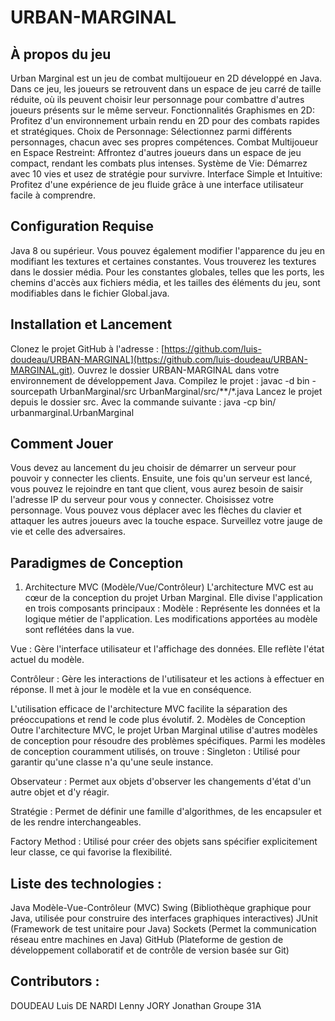 # URBAN-MARGINAL
 

## À propos du jeu
Urban Marginal est un jeu de combat multijoueur en 2D développé en Java. Dans ce jeu, les joueurs se retrouvent dans un espace de jeu carré de taille réduite, où ils peuvent choisir leur personnage pour combattre d'autres joueurs présents sur le même serveur. Fonctionnalités
Graphismes en 2D: Profitez d'un environnement urbain rendu en 2D pour des combats rapides et stratégiques.
Choix de Personnage: Sélectionnez parmi différents personnages, chacun avec ses propres compétences.
Combat Multijoueur en Espace Restreint: Affrontez d'autres joueurs dans un espace de jeu compact, rendant les combats plus intenses.
Système de Vie: Démarrez avec 10 vies et usez de stratégie pour survivre.
Interface Simple et Intuitive: Profitez d'une expérience de jeu fluide grâce à une interface utilisateur facile à comprendre.

## Configuration Requise
Java 8 ou supérieur.
Vous pouvez également modifier l'apparence du jeu en modifiant les textures et certaines constantes.
Vous trouverez les textures dans le dossier média.
Pour les constantes globales, telles que les ports, les chemins d'accès aux fichiers média, et les tailles des éléments du jeu, sont modifiables dans le fichier Global.java.

## Installation et Lancement
Clonez le projet GitHub à l'adresse : [https://github.com/luis-doudeau/URBAN-MARGINAL](https://github.com/luis-doudeau/URBAN-MARGINAL.git).
Ouvrez le dossier URBAN-MARGINAL dans votre environnement de développement Java.
Compilez le projet : javac -d bin -sourcepath UrbanMarginal/src UrbanMarginal/src/**/*.java
Lancez le projet depuis le dossier src.
Avec la commande suivante : java -cp bin/ urbanmarginal.UrbanMarginal

## Comment Jouer
Vous devez au lancement du jeu choisir de démarrer un serveur pour pouvoir y connecter les clients.
Ensuite, une fois qu'un serveur est lancé, vous pouvez le rejoindre en tant que client, vous aurez besoin de saisir l'adresse IP du serveur pour vous y connecter.
Choisissez votre personnage.
Vous pouvez vous déplacer avec les flèches du clavier et attaquer les autres joueurs avec la touche espace.
Surveillez votre jauge de vie et celle des adversaires.

## Paradigmes de Conception
1. Architecture MVC (Modèle/Vue/Contrôleur)
L'architecture MVC est au cœur de la conception du projet Urban Marginal. Elle divise l'application en trois composants principaux :
Modèle : Représente les données et la logique métier de l'application. Les modifications apportées au modèle sont reflétées dans la vue.

Vue : Gère l'interface utilisateur et l'affichage des données. Elle reflète l'état actuel du modèle.

Contrôleur : Gère les interactions de l'utilisateur et les actions à effectuer en réponse. Il met à jour le modèle et la vue en conséquence.

L'utilisation efficace de l'architecture MVC facilite la séparation des préoccupations et rend le code plus évolutif.
2. Modèles de Conception
Outre l'architecture MVC, le projet Urban Marginal utilise d'autres modèles de conception pour résoudre des problèmes spécifiques. Parmi les modèles de conception couramment utilisés, on trouve :
Singleton : Utilisé pour garantir qu'une classe n'a qu'une seule instance.

Observateur : Permet aux objets d'observer les changements d'état d'un autre objet et d'y réagir.

Stratégie : Permet de définir une famille d'algorithmes, de les encapsuler et de les rendre interchangeables.

Factory Method : Utilisé pour créer des objets sans spécifier explicitement leur classe, ce qui favorise la flexibilité.

## Liste des technologies :
Java
Modèle-Vue-Contrôleur (MVC)
Swing (Bibliothèque graphique pour Java, utilisée pour construire des interfaces graphiques interactives)
JUnit (Framework de test unitaire pour Java)
Sockets (Permet la communication réseau entre machines en Java)
GitHub (Plateforme de gestion de développement collaboratif et de contrôle de version basée sur Git)

## Contributors : 
DOUDEAU Luis
DE NARDI Lenny
JORY Jonathan
Groupe 31A
